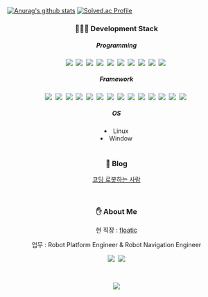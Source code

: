 [![Anurag's github stats](https://github-readme-stats.vercel.app/api?username=ladianchad)](https://github.com/anuraghazra/github-readme-stats)
[![Solved.ac Profile](http://mazassumnida.wtf/api/generate_badge?boj=qhrejddlvltm)](https://solved.ac/qhrejddlvltm)
<h3 align="center">🧑🏻‍💻 Development Stack</h3>

<h5 align="center">Programming</h5>
<p align="center">
  <img src="https://img.shields.io/badge/C-A8B9CC?style=flat-square&logo=C&logoColor=white"/></a>&nbsp
  <img src="https://img.shields.io/badge/C++-00599C?style=flat-square&logo=C%2B%2B&logoColor=white"/></a>&nbsp 
  <img src="https://img.shields.io/badge/C%23-00609C?style=flat-square&logo=Csharp&logoColor=white"/></a>&nbsp 
  <img src="https://img.shields.io/badge/Python-3766AB?style=flat-square&logo=Python&logoColor=white"/></a>&nbsp
  <img src="https://img.shields.io/badge/Kotlin-203296?style=flat-square&logo=Kotlin&logoColor=white"/></a>&nbsp 
  <img src="https://img.shields.io/badge/Java-007396?style=flat-square&logo=Java&logoColor=white"/></a>&nbsp
  <img src="https://img.shields.io/badge/Php-005034?style=flat-square&logo=Php&logoColor=white"/></a>&nbsp
  <img src="https://img.shields.io/badge/Javascript-ffb13b?style=flat-square&logo=javascript&logoColor=white"/></a>&nbsp 
  <img src="https://img.shields.io/badge/html-22b13b?style=flat-square&logo=html5&logoColor=white"/></a>&nbsp 
  <img src="https://img.shields.io/badge/css-1572B6?style=flat-square&logo=css3&logoColor=white"/></a>&nbsp 
</p>
<h5 align="center">Framework</h5>
<p align="center">
  <img src="https://img.shields.io/badge/ROS-123456?style=flat-square&logo=ROS&logoColor=white"/></a>&nbsp
  <img src="https://img.shields.io/badge/ROS2-125656?style=flat-square&logo=ROS&logoColor=white"/></a>&nbsp
  <img src="https://img.shields.io/badge/SpringBoot-6DB33F?style=flat-square&logo=Spring&logoColor=white"/></a>&nbsp
  <img src="https://img.shields.io/badge/React-112042?style=flat-square&logo=React&logoColor=white"/></a>&nbsp
  <img src="https://img.shields.io/badge/React-Native-112042?style=flat-square&logo=ReactNative&logoColor=white"/></a>&nbsp
  <img src="https://img.shields.io/badge/Node.js-339933?style=flat-square&logo=Node.js&logoColor=white"/></a>&nbsp
  <img src="https://img.shields.io/badge/NestJs-E0234E?style=flat-square&logo=NestJs&logoColor=white"/></a>&nbsp
  <img src="https://img.shields.io/badge/NextJs-000000?style=flat-square&logo=React&logoColor=white"/></a>&nbsp
  <img src="https://img.shields.io/badge/Mysql-E6B91E?style=flat-square&logo=MySql&logoColor=white"/></a>&nbsp 
  <img src="https://img.shields.io/badge/AWS-333664?style=flat-square&logo=amazon-aws&logoColor=white"/></a>&nbsp 
  <img src="https://img.shields.io/badge/Docker-331264?style=flat-square&logo=docker&logoColor=white"/></a>&nbsp 
  <img src="https://img.shields.io/badge/Arduiono-553322?style=flat-square&logo=arduino&logoColor=white"/></a>&nbsp 
  <img src="https://img.shields.io/badge/Matlab-664533?style=flat-square&logo=mathwork&logoColor=white"/></a>&nbsp 
  <img src="https://img.shields.io/badge/SolidWorks-661033?style=flat-square&logo=solidworks&logoColor=white"/></a>&nbsp
</p>
<h5 align="center">OS</h5>
<li align="center">
Linux
</li>
<li align="center">
Window
</li>

<br>

<h3 align="center">📑 Blog</h3>

<div align="center" style="text-align:center">

<a href="https://coding-robot.tistory.com">코딩 로봇하는 사람<a>

</div>

<br>


<h3 align="center">✋ About Me  </h3>
<p align="center">
    현 직장 : 
    <a href="https://floaticinc.com">floatic</a>
</p>
<p align="center">업무 : Robot Platform Engineer & Robot Navigation Engineer</p>
<p align="center">
  <a href="https://coding-robot.tistory.com"><img src="https://img.shields.io/badge/Tech%20Blog-111111?style=flat-square&logo=tistory&logoColor=white&link=https://coding-robot.tistory.com"/></a>&nbsp
  <a href="qhrejddlvltm@gmail.com"><img src="https://img.shields.io/badge/Gmail-d14836?style=flat-square&logo=Gmail&logoColor=white&link=qhrejddlvltm@gmail.com"/></a>
</p>
<br>

<p align="center">
  <a href="https://hits.seeyoufarm.com"><img src="https://hits.seeyoufarm.com/api/count/incr/badge.svg?url=https%3A%2F%2Fgithub.com%2Fladianchad&count_bg=%23ED6DA3&title_bg=%4586757E&icon=github.svg&icon_color=%23E1DEDE&title=hits&edge_flat=false"/></a>
</p>
